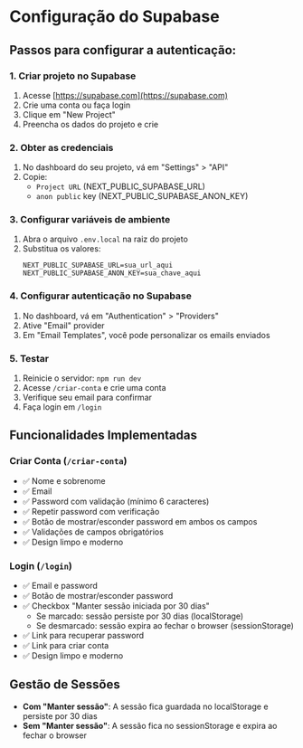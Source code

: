 # Configuração do Supabase

## Passos para configurar a autenticação:

### 1. Criar projeto no Supabase
1. Acesse [https://supabase.com](https://supabase.com)
2. Crie uma conta ou faça login
3. Clique em "New Project"
4. Preencha os dados do projeto e crie

### 2. Obter as credenciais
1. No dashboard do seu projeto, vá em "Settings" > "API"
2. Copie:
   - `Project URL` (NEXT_PUBLIC_SUPABASE_URL)
   - `anon public` key (NEXT_PUBLIC_SUPABASE_ANON_KEY)

### 3. Configurar variáveis de ambiente
1. Abra o arquivo `.env.local` na raiz do projeto
2. Substitua os valores:
   ```
   NEXT_PUBLIC_SUPABASE_URL=sua_url_aqui
   NEXT_PUBLIC_SUPABASE_ANON_KEY=sua_chave_aqui
   ```

### 4. Configurar autenticação no Supabase
1. No dashboard, vá em "Authentication" > "Providers"
2. Ative "Email" provider
3. Em "Email Templates", você pode personalizar os emails enviados

### 5. Testar
1. Reinicie o servidor: `npm run dev`
2. Acesse `/criar-conta` e crie uma conta
3. Verifique seu email para confirmar
4. Faça login em `/login`

## Funcionalidades Implementadas

### Criar Conta (`/criar-conta`)
- ✅ Nome e sobrenome
- ✅ Email
- ✅ Password com validação (mínimo 6 caracteres)
- ✅ Repetir password com verificação
- ✅ Botão de mostrar/esconder password em ambos os campos
- ✅ Validações de campos obrigatórios
- ✅ Design limpo e moderno

### Login (`/login`)
- ✅ Email e password
- ✅ Botão de mostrar/esconder password
- ✅ Checkbox "Manter sessão iniciada por 30 dias"
  - Se marcado: sessão persiste por 30 dias (localStorage)
  - Se desmarcado: sessão expira ao fechar o browser (sessionStorage)
- ✅ Link para recuperar password
- ✅ Link para criar conta
- ✅ Design limpo e moderno

## Gestão de Sessões

- **Com "Manter sessão"**: A sessão fica guardada no localStorage e persiste por 30 dias
- **Sem "Manter sessão"**: A sessão fica no sessionStorage e expira ao fechar o browser
